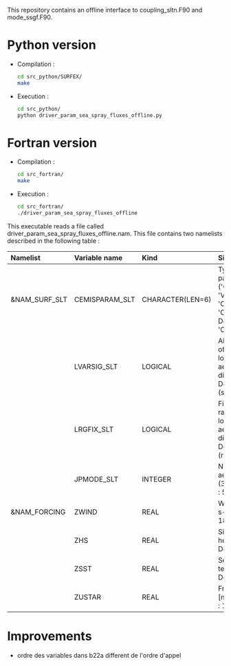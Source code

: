 This repository contains an offline interface to coupling_sltn.F90 and mode_ssgf.F90.

# Python version

* Compilation :
  
  ```bash
  cd src_python/SURFEX/
  make
  ```

* Execution :
  
  ```bash
  cd src_python/
  python driver_param_sea_spray_fluxes_offline.py
  ```
  
# Fortran version

* Compilation :
  
  ```bash
  cd src_fortran/
  make
  ```

* Execution :
  
  ```bash
  cd src_fortran/
  ./driver_param_sea_spray_fluxes_offline
  ```

This executable reads a file called driver_param_sea_spray_fluxes_offline.nam. This file contains two namelists described in the following table :

| Namelist      | Variable name  | Kind             | Signification                                                                                     |
|:------------- |:-------------- |:---------------- |:------------------------------------------------------------------------------------------------- |
| &NAM_SURF_SLT | CEMISPARAM_SLT | CHARACTER(LEN=6) | Type of parameterization ('Ova14', 'Vig01', 'OvB21a', 'OvB21b'). Default : 'Ova14'.               |
|               | LVARSIG_SLT    | LOGICAL          | Allow variation of sigma for of lognormal aerosol distributions. Default : .FALSE. (sigma fixed). |
|               | LRGFIX_SLT     | LOGICAL          | Fix geometric radius of lognormal aerosol distributions. Default : .FALSE. (radius variable).     |
|               | JPMODE_SLT     | INTEGER          | Nb of sea salt aerosol modes (3 to 8). Default : 5.                                               |
| &NAM_FORCING  | ZWIND          | REAL             | Wind speed [m s-1]. Default : 18.0.                                                               |
|               | ZHS            | REAL             | Significant wave height [m]. Default : 2.0.                                                       |
|               | ZSST           | REAL             | Sea surface temperature [K]. Default : 293.15                                                     |
|               | ZUSTAR         | REAL             | Friction velocity [m s-1]. Default : 1.6                                                          |

# Improvements

* ordre des variables dans b22a different de l'ordre d'appel
